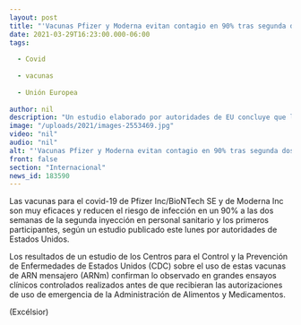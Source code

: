 ```yaml
---
layout: post
title: "'Vacunas Pfizer y Moderna evitan contagio en 90% tras segunda dosis'"
date: 2021-03-29T16:23:00.000-06:00
tags:
  
  - Covid
  
  - vacunas
  
  - Unión Europea
  
author: nil
description: "Un estudio elaborado por autoridades de EU concluye que las vacunas anticovid de Pfizer y Moderna son muy eficaces y reducen el riesgo de infección en un 90% luego de la segunda dosis"
image: "/uploads/2021/images-2553469.jpg"
video: "nil"
audio: "nil"
alt: "'Vacunas Pfizer y Moderna evitan contagio en 90% tras segunda dosis'"
front: false
section: "Internacional"
news_id: 183590
---
```


Las vacunas para el covid-19 de Pfizer Inc/BioNTech SE y de Moderna Inc son muy eficaces y reducen el riesgo de infección en un 90% a las dos semanas de la segunda inyección en personal sanitario y los primeros participantes, según un estudio publicado este lunes por autoridades de Estados Unidos.

Los resultados de un estudio de los Centros para el Control y la Prevención de Enfermedades de Estados Unidos (CDC) sobre el uso de estas vacunas de ARN mensajero (ARNm) confirman lo observado en grandes ensayos clínicos controlados realizados antes de que recibieran las autorizaciones de uso de emergencia de la Administración de Alimentos y Medicamentos.

(Excélsior)